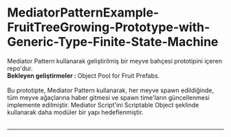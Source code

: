 # MediatorPatternExample-FruitTreeGrowing-Prototype-with-Generic-Type-Finite-State-Machine
Mediator Pattern kullanarak geliştirilmiş bir meyve bahçesi prototipini içeren repo'dur.<br>
<b>Bekleyen geliştirmeler : </b>Object Pool for Fruit Prefabs. <br><br>
Bu prototipte, Mediator Pattern kullanarak, her meyve spawn edildiğinde, tüm meyve ağaçlarına haber gitmesi ve spawn time'ların güncellenmesi implemente edilmiştir. Mediator Script'ini Scriptable Object şeklinde kullanarak daha modüler bir yapı hedeflenmiştir.<br><br>

---



